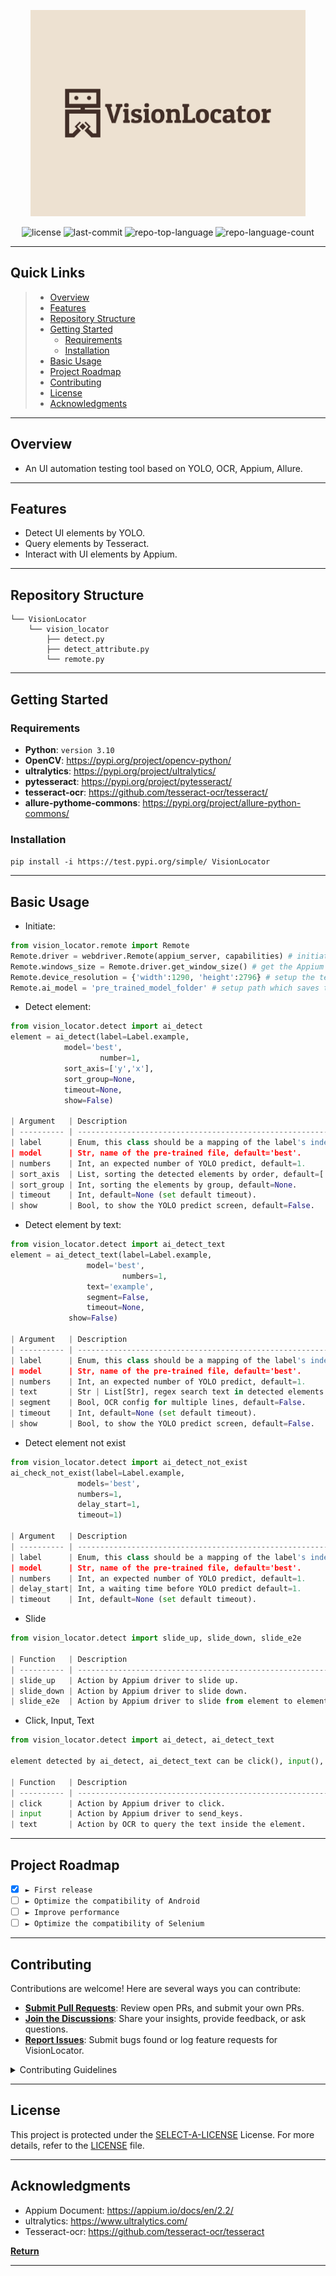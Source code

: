 <p align="center">
  <img src="https://github.com/linyeh1129/VisionLocator/blob/main/logo.png" width="440" />
</p>
<p align="center">
	<img src="https://img.shields.io/github/license/linyeh1129/VisionLocator?style=default&color=0080ff" alt="license">
	<img src="https://img.shields.io/github/last-commit/linyeh1129/VisionLocator?style=default&color=0080ff" alt="last-commit">
	<img src="https://img.shields.io/github/languages/top/linyeh1129/VisionLocator?style=default&color=0080ff" alt="repo-top-language">
	<img src="https://img.shields.io/github/languages/count/linyeh1129/VisionLocator?style=default&color=0080ff" alt="repo-language-count">
<p>
<p align="center">
	<!-- default option, no dependency badges. -->
</p>
<hr>

<h2 id="-quick-links">Quick Links</h2>

> - [ Overview](#-overview)
> - [ Features](#-features)
> - [ Repository Structure](#-repository-structure)
> - [ Getting Started](#-getting-started)
>	- [ Requirements](#-requirements)
>	- [ Installation](#-installation)
> - [ Basic Usage](#-basic-usage)
> - [ Project Roadmap](#-project-roadmap)
> - [ Contributing](#-contributing)
> - [ License](#-license)
> - [ Acknowledgments](#-acknowledgments)

---

<h2 id="-overview">Overview</h2>

- An UI automation testing tool based on YOLO, OCR, Appium, Allure.

---

<h2 id="-features">Features</h2>

- Detect UI elements by YOLO.
- Query elements by Tesseract.
- Interact with UI elements by Appium.

---

<h2 id="-repository-structure">Repository Structure</h2>

```
└── VisionLocator
    └── vision_locator
        ├── detect.py
        ├── detect_attribute.py
        └── remote.py
```



---

<h2 id="-getting-started">Getting Started</h2>

<h3 id="-requirements">Requirements</h3>

* **Python**: `version 3.10`
* **OpenCV**: https://pypi.org/project/opencv-python/
* **ultralytics**: https://pypi.org/project/ultralytics/
* **pytesseract**: https://pypi.org/project/pytesseract/
* **tesseract-ocr**: https://github.com/tesseract-ocr/tesseract/
* **allure-pythome-commons**: https://pypi.org/project/allure-python-commons/
  
<h3 id="-installation">Installation</h3>

`pip install -i https://test.pypi.org/simple/ VisionLocator`

---

<h2 id="-basic-usage">Basic Usage</h2>

- Initiate:

```python
from vision_locator.remote import Remote
Remote.driver = webdriver.Remote(appium_server, capabilities) # initiate Appium web driver.
Remote.windows_size = Remote.driver.get_window_size() # get the Appium window size.
Remote.device_resolution = {'width':1290, 'height':2796} # setup the testing device's real resolution.
Remote.ai_model = 'pre_trained_model_folder' # setup path which saves the .pt files.
```
- Detect element:
```python
from vision_locator.detect import ai_detect
element = ai_detect(label=Label.example,
		    model='best',
                    number=1,
		    sort_axis=['y','x'],
		    sort_group=None,
		    timeout=None,
		    show=False)

| Argument   | Description                                                      |
| ---------- | ---------------------------------------------------------------- |
| label      | Enum, this class should be a mapping of the label's index.       |
| model      | Str, name of the pre-trained file, default='best'.               |
| numbers    | Int, an expected number of YOLO predict, default=1.              |
| sort_axis  | List, sorting the detected elements by order, default=['y', 'x'] |
| sort_group | Int, sorting the elements by group, default=None.                |
| timeout    | Int, default=None (set default timeout).                         |
| show       | Bool, to show the YOLO predict screen, default=False.            |

```
- Detect element by text:

```python
from vision_locator.detect import ai_detect_text
element = ai_detect_text(label=Label.example,
		         model='best',
                         numbers=1,
		         text='example',
		         segment=False,
		         timeout=None,
			 show=False)

| Argument   | Description                                                      |
| ---------- | ---------------------------------------------------------------- |
| label      | Enum, this class should be a mapping of the label's index.       |
| model      | Str, name of the pre-trained file, default='best'.               |
| numbers    | Int, an expected number of YOLO predict, default=1.              |
| text       | Str | List[Str], regex search text in detected elements.         |
| segment    | Bool, OCR config for multiple lines, default=False.              |
| timeout    | Int, default=None (set default timeout).                         |
| show       | Bool, to show the YOLO predict screen, default=False.            |

```
- Detect element not exist

```python
from vision_locator.detect import ai_detect_not_exist
ai_check_not_exist(label=Label.example,
	           models='best',
	           numbers=1,
	           delay_start=1,
	           timeout=1)

| Argument   | Description                                                      |
| ---------- | ---------------------------------------------------------------- |
| label      | Enum, this class should be a mapping of the label's index.       |
| model      | Str, name of the pre-trained file, default='best'.               |
| numbers    | Int, an expected number of YOLO predict, default=1.              |
| delay_start| Int, a waiting time before YOLO predict default=1.               |
| timeout    | Int, default=None (set default timeout).                         |
```

- Slide
  
```python
from vision_locator.detect import slide_up, slide_down, slide_e2e

| Function   | Description                                                      |
| ---------- | ---------------------------------------------------------------- |
| slide_up   | Action by Appium driver to slide up.                             |
| slide_down | Action by Appium driver to slide down.                           |
| slide_e2e  | Action by Appium driver to slide from element to element.        |


```

- Click, Input, Text
  
```python
from vision_locator.detect import ai_detect, ai_detect_text

element detected by ai_detect, ai_detect_text can be click(), input(), text()

| Function   | Description                                                      |
| ---------- | ---------------------------------------------------------------- |
| click      | Action by Appium driver to click.                                |
| input      | Action by Appium driver to send_keys.                            |
| text       | Action by OCR to query the text inside the element.              |

```


---

<h2 id="-project-roadmap">Project Roadmap</h2>

- [X] `► First release`
- [ ] `► Optimize the compatibility of Android`
- [ ] `► Improve performance`
- [ ] `► Optimize the compatibility of Selenium`

---

<h2 id="-contributing">Contributing</h2>

Contributions are welcome! Here are several ways you can contribute:

- **[Submit Pull Requests](https://github/linyeh1129/VisionLocator/blob/main/CONTRIBUTING.md)**: Review open PRs, and submit your own PRs.
- **[Join the Discussions](https://github/linyeh1129/VisionLocator/discussions)**: Share your insights, provide feedback, or ask questions.
- **[Report Issues](https://github/linyeh1129/VisionLocator/issues)**: Submit bugs found or log feature requests for VisionLocator.

<details closed>
    <summary>Contributing Guidelines</summary>

1. **Fork the Repository**: Start by forking the project repository to your GitHub account.
2. **Clone Locally**: Clone the forked repository to your local machine using a Git client.
   ```sh
   git clone https://github.com/linyeh1129/VisionLocator
   ```
3. **Create a New Branch**: Always work on a new branch, giving it a descriptive name.
   ```sh
   git checkout -b new-feature-x
   ```
4. **Make Your Changes**: Develop and test your changes locally.
5. **Commit Your Changes**: Commit with a clear message describing your updates.
   ```sh
   git commit -m 'Implemented new feature x.'
   ```
6. **Push to GitHub**: Push the changes to your forked repository.
   ```sh
   git push origin new-feature-x
   ```
7. **Submit a Pull Request**: Create a PR against the original project repository. Clearly describe the changes and their motivations.

Once your PR is reviewed and approved, it will be merged into the main branch.

</details>

---

<h2 id="-license">License</h2>

This project is protected under the [SELECT-A-LICENSE](https://choosealicense.com/licenses) License. For more details, refer to the [LICENSE](https://choosealicense.com/licenses/) file.

---

<h2 id="-acknowledgments">Acknowledgments</h2>

- Appium Document: https://appium.io/docs/en/2.2/
- ultralytics: https://www.ultralytics.com/
- Tesseract-ocr: https://github.com/tesseract-ocr/tesseract

[**Return**](#-quick-links)

---
